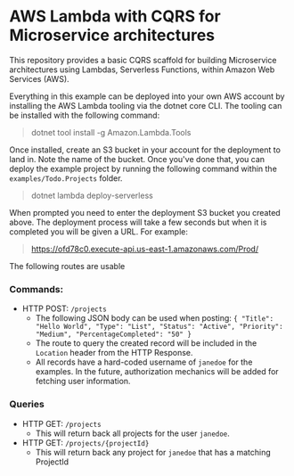# AWS Lambda with CQRS for Microservice architectures

This repository provides a basic CQRS scaffold for building Microservice architectures using Lambdas, Serverless Functions, within Amazon Web Services (AWS).

Everything in this example can be deployed into your own AWS account by installing the AWS Lambda tooling via the dotnet core CLI. The tooling can be installed with the following command:

> dotnet tool install -g Amazon.Lambda.Tools

Once installed, create an S3 bucket in your account for the deployment to land in. Note the name of the bucket. Once you've done that, you can deploy the example project by running the following command within the `examples/Todo.Projects` folder.

> dotnet lambda deploy-serverless

When prompted you need to enter the deployment S3 bucket you created above. The deployment process will take a few seconds but when it is completed you will be given a URL. For example:

> https://ofd78c0.execute-api.us-east-1.amazonaws.com/Prod/

The following routes are usable

### Commands:
- HTTP POST: `/projects`
  - The following JSON body can be used when posting: `{ "Title": "Hello World", "Type": "List", "Status": "Active", "Priority": "Medium", "PercentageCompleted": "50" }`
  - The route to query the created record will be included in the `Location` header from the HTTP Response.
  - All records have a hard-coded username of `janedoe` for the examples. In the future, authorization mechanics will be added for fetching user information.

### Queries
- HTTP GET: `/projects`
  - This will return back all projects for the user `janedoe`.
- HTTP GET: `/projects/{projectId}`
  - This will return back any project for `janedoe` that has a matching ProjectId